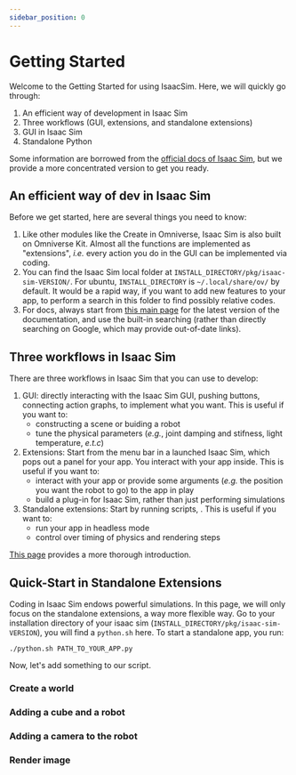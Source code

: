 ```yaml
---
sidebar_position: 0
---
```


# Getting Started

Welcome to the Getting Started for using IsaacSim. Here, we will quickly go through:

1. An efficient way of development in Isaac Sim
2. Three workflows (GUI, extensions, and standalone extensions)
3. GUI in Isaac Sim
4. Standalone Python

Some information are borrowed from the [official docs of Isaac Sim](https://docs.omniverse.nvidia.com/isaacsim/latest/index.html), but we provide a more concentrated version to get you ready.

## An efficient way of dev in Isaac Sim

Before we get started, here are several things you need to know:

1. Like other modules like the Create in Omniverse, Isaac Sim is also built on Omniverse Kit. Almost all the functions are implemented as "extensions", *i.e.* every action you do in the GUI can be implemented via coding.
2. You can find the Isaac Sim local folder at `INSTALL_DIRECTORY/pkg/isaac-sim-VERSION/`. For ubuntu, `INSTALL_DIRECTORY` is `~/.local/share/ov/` by default. It would be a rapid way, if you want to add new features to your app, to perform a search in this folder to find possibly relative codes.
3. For docs, always start from [this main page](https://docs.omniverse.nvidia.com/isaacsim/latest/index.html) for the latest version of the documentation, and use the built-in searching (rather than directly searching on Google, which may provide out-of-date links).

## Three workflows in Isaac Sim

There are three workflows in Isaac Sim that you can use to develop:

1. GUI: directly interacting with the Isaac Sim GUI, pushing buttons, connecting action graphs, to implement what you want. This is useful if you want to:
    - constructing a scene or buiding a robot
    - tune the physical parameters (*e.g.*, joint damping and stifness, light temperature, *e.t.c*)
2. Extensions: Start from the menu bar in a launched Isaac Sim, which pops out a panel for your app. You interact with your app inside. This is useful if you want to:
    - interact with your app or provide some arguments (*e.g.* the position you want the robot to go) to the app in play
    - build a plug-in for Isaac Sim, rather than just performing simulations
3. Standalone extensions: Start by running scripts, . This is useful if you want to:
    - run your app in headless mode
    - control over timing of physics and rendering steps

[This page](https://docs.omniverse.nvidia.com/isaacsim/latest/introductory_tutorials/tutorial_intro_workflows.html) provides a more thorough introduction.

## Quick-Start in Standalone Extensions

Coding in Isaac Sim endows powerful simulations. In this page, we will only focus on the standalone extensions, a way more flexible way. Go to your installation directory of your isaac sim (`INSTALL_DIRECTORY/pkg/isaac-sim-VERSION`), you will find a `python.sh` here. To start a standalone app, you run:

```shell
./python.sh PATH_TO_YOUR_APP.py
```

Now, let's add something to our script.

### Create a world

### Adding a cube and a robot

### Adding a camera to the robot

### Render image
